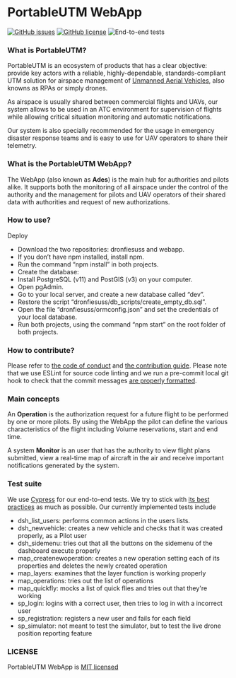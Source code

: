 ﻿# PortableUTM WebApp
[![GitHub issues](https://img.shields.io/github/issues/portableutm/webapp)](https://github.com/portableutm/webapp/issues)
[![GitHub license](https://img.shields.io/github/license/portableutm/webapp)](https://github.com/portableutm/webapp/license)
![End-to-end tests](https://github.com/portableutm/webapp/workflows/End-to-end%20tests/badge.svg)

### What is PortableUTM?
PortableUTM is an ecosystem of products that has a clear objective: provide key actors with a reliable, highly-dependable, standards-compliant UTM solution for airspace management of [Unmanned Aerial Vehicles](https://en.wikipedia.org/wiki/Unmanned_aerial_vehicle), also knowns as RPAs or simply drones. 

As airspace is usually shared between commercial flights and UAVs, our system allows to be used in an ATC environment for supervision of flights while allowing critical situation monitoring and automatic notifications.

Our system is also specially recommended for the usage in emergency disaster response teams and is easy to use for UAV operators to share their telemetry. 

### What is the PortableUTM WebApp?
The WebApp (also known as **Ades**) is the main hub for authorities and pilots alike. It supports both the monitoring of all airspace under the control of the authority and the management for pilots and UAV operators of their shared data with authorities and request of new authorizations.

### How to use?
Deploy
* Download the two repositories: dronfiesuss and webapp.
* If you don’t have npm installed, install npm.
* Run the command “npm install” in both projects.
* Create the database:
* Install PostgreSQL (v11) and PostGIS (v3) on your computer.
* Open pgAdmin.
* Go to your local server, and create a new database called “dev”.
* Restore the script “dronfiesuss/db_scripts/create_empty_db.sql”.
* Open the file “dronfiesuss/ormconfig.json” and set the credentials of your local database.
* Run both projects, using the command “npm start” on the root folder of both projects.

### How to contribute?
Please refer to [the code of conduct](https://github.com/portableutm/webapp/blob/develop/CODE_OF_CONDUCT.md) and [the contribution guide](https://github.com/portableutm/webapp/blob/develop/CONTRIBUTING.md).
Please note that we use ESLint for source code linting and we run a pre-commit local git hook to check that the commit messages [are properly formatted](https://www.conventionalcommits.org/en/v1.0.0/). 


### Main concepts
An **Operation** is the authorization request for a future flight to be performed by one or more pilots. By using the WebApp the pilot can define the various characteristics of the flight including Volume reservations, start and end time.

A system **Monitor** is an user that has the authority to view flight plans submitted, view a real-time map of aircraft in the air and receive important notifications generated by the system.

### Test suite
We use [Cypress](https://www.cypress.io/) for our end-to-end tests.
We try to stick with [its best practices](https://docs.cypress.io/guides/references/best-practices.html) as much as possible.
Our currently implemented tests include
*  dsh_list_users: performs common actions in the users lists.
*  dsh_newvehicle: creates a new vehicle and checks that it was created properly, as a Pilot user
*  dsh_sidemenu: tries out that all the buttons on the sidemenu of the dashboard execute properly
*  map_createnewoperation: creates a new operation setting each of its properties and deletes the newly created operation
*  map_layers: examines that the layer function is working properly
*  map_operations: tries out the list of operations
*  map_quickfly: mocks a list of quick flies and tries out that they're working
*  sp_login: logins with a correct user, then tries to log in with a incorrect user
*  sp_registration: registers a new user and fails for each field
*  sp_simulator: not meant to test the simulator, but to test the live drone position reporting feature

### LICENSE
PortableUTM WebApp is [MIT licensed](https://github.com/portableutm/webapp/blob/master/LICENSE)